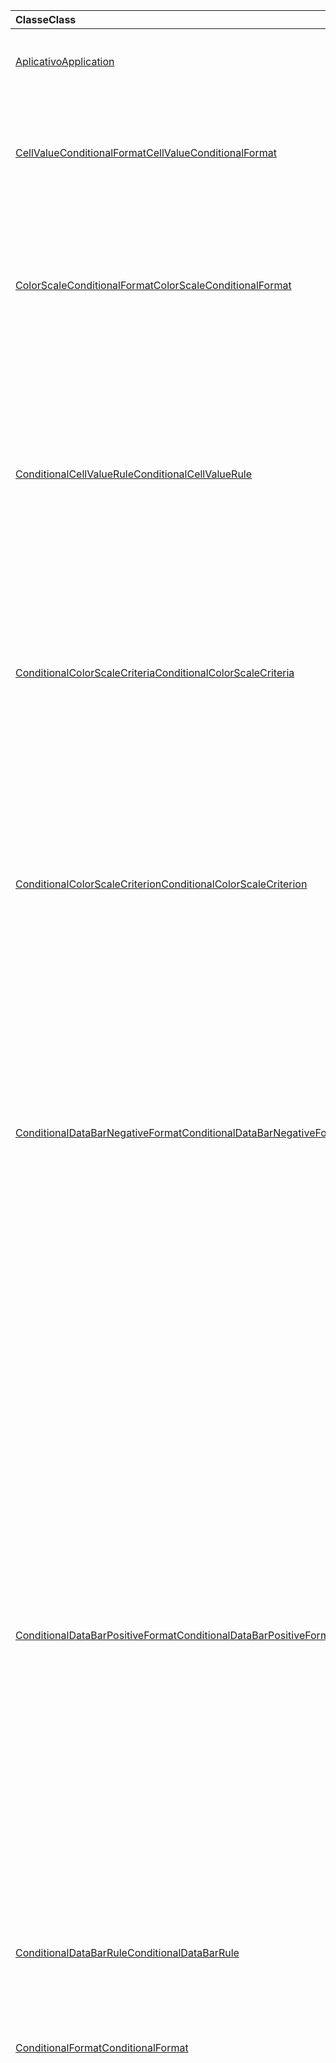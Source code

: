 | <span data-ttu-id="8a524-101">Classe</span><span class="sxs-lookup"><span data-stu-id="8a524-101">Class</span></span> | <span data-ttu-id="8a524-102">Campos</span><span class="sxs-lookup"><span data-stu-id="8a524-102">Fields</span></span> | <span data-ttu-id="8a524-103">Descrição</span><span class="sxs-lookup"><span data-stu-id="8a524-103">Description</span></span> |
|:---|:---|:---|
|[<span data-ttu-id="8a524-104">Aplicativo</span><span class="sxs-lookup"><span data-stu-id="8a524-104">Application</span></span>](/javascript/api/excel/excel.application)|[<span data-ttu-id="8a524-105">suspendApiCalculationUntilNextSync()</span><span class="sxs-lookup"><span data-stu-id="8a524-105">suspendApiCalculationUntilNextSync()</span></span>](/javascript/api/excel/excel.application#suspendapicalculationuntilnextsync--)|<span data-ttu-id="8a524-106">Suspende o cálculo até que o próximo `context.sync()` seja chamado.</span><span class="sxs-lookup"><span data-stu-id="8a524-106">Suspends calculation until the next `context.sync()` is called.</span></span>|
|[<span data-ttu-id="8a524-107">CellValueConditionalFormat</span><span class="sxs-lookup"><span data-stu-id="8a524-107">CellValueConditionalFormat</span></span>](/javascript/api/excel/excel.cellvalueconditionalformat)|[<span data-ttu-id="8a524-108">format</span><span class="sxs-lookup"><span data-stu-id="8a524-108">format</span></span>](/javascript/api/excel/excel.cellvalueconditionalformat#format)|<span data-ttu-id="8a524-109">Retorna um objeto format, encapsulando a fonte de formatos condicionais, preenchimento, bordas e outras propriedades.</span><span class="sxs-lookup"><span data-stu-id="8a524-109">Returns a format object, encapsulating the conditional formats font, fill, borders, and other properties.</span></span>|
||[<span data-ttu-id="8a524-110">rule</span><span class="sxs-lookup"><span data-stu-id="8a524-110">rule</span></span>](/javascript/api/excel/excel.cellvalueconditionalformat#rule)|<span data-ttu-id="8a524-111">Especifica o objeto rule neste formato condicional.</span><span class="sxs-lookup"><span data-stu-id="8a524-111">Specifies the rule object on this conditional format.</span></span>|
|[<span data-ttu-id="8a524-112">ColorScaleConditionalFormat</span><span class="sxs-lookup"><span data-stu-id="8a524-112">ColorScaleConditionalFormat</span></span>](/javascript/api/excel/excel.colorscaleconditionalformat)|[<span data-ttu-id="8a524-113">criteria</span><span class="sxs-lookup"><span data-stu-id="8a524-113">criteria</span></span>](/javascript/api/excel/excel.colorscaleconditionalformat#criteria)|<span data-ttu-id="8a524-114">Os critérios da escala de cores.</span><span class="sxs-lookup"><span data-stu-id="8a524-114">The criteria of the color scale.</span></span>|
||[<span data-ttu-id="8a524-115">threeColorScale</span><span class="sxs-lookup"><span data-stu-id="8a524-115">threeColorScale</span></span>](/javascript/api/excel/excel.colorscaleconditionalformat#threecolorscale)|<span data-ttu-id="8a524-116">Se `true` , a escala de cores terá três pontos (mínimo, ponto médio, máximo), caso contrário, ela terá dois (mínimo, máximo).</span><span class="sxs-lookup"><span data-stu-id="8a524-116">If `true`, the color scale will have three points (minimum, midpoint, maximum), otherwise it will have two (minimum, maximum).</span></span>|
|[<span data-ttu-id="8a524-117">ConditionalCellValueRule</span><span class="sxs-lookup"><span data-stu-id="8a524-117">ConditionalCellValueRule</span></span>](/javascript/api/excel/excel.conditionalcellvaluerule)|[<span data-ttu-id="8a524-118">formula1</span><span class="sxs-lookup"><span data-stu-id="8a524-118">formula1</span></span>](/javascript/api/excel/excel.conditionalcellvaluerule#formula1)|<span data-ttu-id="8a524-119">A fórmula, se necessário, na qual avaliar a regra de formato condicional.</span><span class="sxs-lookup"><span data-stu-id="8a524-119">The formula, if required, on which to evaluate the conditional format rule.</span></span>|
||[<span data-ttu-id="8a524-120">formula2</span><span class="sxs-lookup"><span data-stu-id="8a524-120">formula2</span></span>](/javascript/api/excel/excel.conditionalcellvaluerule#formula2)|<span data-ttu-id="8a524-121">A fórmula, se necessário, na qual avaliar a regra de formato condicional.</span><span class="sxs-lookup"><span data-stu-id="8a524-121">The formula, if required, on which to evaluate the conditional format rule.</span></span>|
||[<span data-ttu-id="8a524-122">operator</span><span class="sxs-lookup"><span data-stu-id="8a524-122">operator</span></span>](/javascript/api/excel/excel.conditionalcellvaluerule#operator)|<span data-ttu-id="8a524-123">O operador do formato condicional do valor da célula.</span><span class="sxs-lookup"><span data-stu-id="8a524-123">The operator of the cell value conditional format.</span></span>|
|[<span data-ttu-id="8a524-124">ConditionalColorScaleCriteria</span><span class="sxs-lookup"><span data-stu-id="8a524-124">ConditionalColorScaleCriteria</span></span>](/javascript/api/excel/excel.conditionalcolorscalecriteria)|[<span data-ttu-id="8a524-125">maximum</span><span class="sxs-lookup"><span data-stu-id="8a524-125">maximum</span></span>](/javascript/api/excel/excel.conditionalcolorscalecriteria#maximum)|<span data-ttu-id="8a524-126">O ponto máximo do critério de escala de cores.</span><span class="sxs-lookup"><span data-stu-id="8a524-126">The maximum point of the color scale criterion.</span></span>|
||[<span data-ttu-id="8a524-127">midpoint</span><span class="sxs-lookup"><span data-stu-id="8a524-127">midpoint</span></span>](/javascript/api/excel/excel.conditionalcolorscalecriteria#midpoint)|<span data-ttu-id="8a524-128">O ponto médio do critério de escala de cores, se a escala de cores for uma escala de 3 cores.</span><span class="sxs-lookup"><span data-stu-id="8a524-128">The midpoint of the color scale criterion, if the color scale is a 3-color scale.</span></span>|
||[<span data-ttu-id="8a524-129">minimum</span><span class="sxs-lookup"><span data-stu-id="8a524-129">minimum</span></span>](/javascript/api/excel/excel.conditionalcolorscalecriteria#minimum)|<span data-ttu-id="8a524-130">O ponto mínimo do critério de escala de cores.</span><span class="sxs-lookup"><span data-stu-id="8a524-130">The minimum point of the color scale criterion.</span></span>|
|[<span data-ttu-id="8a524-131">ConditionalColorScaleCriterion</span><span class="sxs-lookup"><span data-stu-id="8a524-131">ConditionalColorScaleCriterion</span></span>](/javascript/api/excel/excel.conditionalcolorscalecriterion)|[<span data-ttu-id="8a524-132">color</span><span class="sxs-lookup"><span data-stu-id="8a524-132">color</span></span>](/javascript/api/excel/excel.conditionalcolorscalecriterion#color)|<span data-ttu-id="8a524-133">Representação de código de cor HTML da cor da escala de cores (por exemplo, #FF0000 representa Vermelho).</span><span class="sxs-lookup"><span data-stu-id="8a524-133">HTML color code representation of the color scale color (e.g., #FF0000 represents Red).</span></span>|
||[<span data-ttu-id="8a524-134">formula</span><span class="sxs-lookup"><span data-stu-id="8a524-134">formula</span></span>](/javascript/api/excel/excel.conditionalcolorscalecriterion#formula)|<span data-ttu-id="8a524-135">Um número, uma fórmula ou `null` `type` (se for `lowestValue` ).</span><span class="sxs-lookup"><span data-stu-id="8a524-135">A number, a formula, or `null` (if `type` is `lowestValue`).</span></span>|
||[<span data-ttu-id="8a524-136">type</span><span class="sxs-lookup"><span data-stu-id="8a524-136">type</span></span>](/javascript/api/excel/excel.conditionalcolorscalecriterion#type)|<span data-ttu-id="8a524-137">Em que a fórmula condicional do critério deve se basear.</span><span class="sxs-lookup"><span data-stu-id="8a524-137">What the criterion conditional formula should be based on.</span></span>|
|[<span data-ttu-id="8a524-138">ConditionalDataBarNegativeFormat</span><span class="sxs-lookup"><span data-stu-id="8a524-138">ConditionalDataBarNegativeFormat</span></span>](/javascript/api/excel/excel.conditionaldatabarnegativeformat)|[<span data-ttu-id="8a524-139">borderColor</span><span class="sxs-lookup"><span data-stu-id="8a524-139">borderColor</span></span>](/javascript/api/excel/excel.conditionaldatabarnegativeformat#bordercolor)|<span data-ttu-id="8a524-140">Código de cor HTML que representa a cor da linha de borda, no formato #RRGGBB (por exemplo, "FFA500") ou como uma cor HTML nomeada (por exemplo, "laranja").</span><span class="sxs-lookup"><span data-stu-id="8a524-140">HTML color code representing the color of the border line, in the form #RRGGBB (e.g., "FFA500") or as a named HTML color (e.g., "orange").</span></span>|
||[<span data-ttu-id="8a524-141">fillColor</span><span class="sxs-lookup"><span data-stu-id="8a524-141">fillColor</span></span>](/javascript/api/excel/excel.conditionaldatabarnegativeformat#fillcolor)|<span data-ttu-id="8a524-142">Código de cor HTML que representa a cor de preenchimento, no formato #RRGGBB (por exemplo, "FFA500") ou como uma cor HTML nomeada (por exemplo, "laranja").</span><span class="sxs-lookup"><span data-stu-id="8a524-142">HTML color code representing the fill color, in the form #RRGGBB (e.g., "FFA500") or as a named HTML color (e.g., "orange").</span></span>|
||[<span data-ttu-id="8a524-143">matchPositiveBorderColor</span><span class="sxs-lookup"><span data-stu-id="8a524-143">matchPositiveBorderColor</span></span>](/javascript/api/excel/excel.conditionaldatabarnegativeformat#matchpositivebordercolor)|<span data-ttu-id="8a524-144">Especifica se a barra de dados negativa tem a mesma cor de borda que a barra de dados positiva.</span><span class="sxs-lookup"><span data-stu-id="8a524-144">Specifies if the negative data bar has the same border color as the positive data bar.</span></span>|
||[<span data-ttu-id="8a524-145">matchPositiveFillColor</span><span class="sxs-lookup"><span data-stu-id="8a524-145">matchPositiveFillColor</span></span>](/javascript/api/excel/excel.conditionaldatabarnegativeformat#matchpositivefillcolor)|<span data-ttu-id="8a524-146">Especifica se a barra de dados negativa tem a mesma cor de preenchimento que a barra de dados positiva.</span><span class="sxs-lookup"><span data-stu-id="8a524-146">Specifies if the negative data bar has the same fill color as the positive data bar.</span></span>|
|[<span data-ttu-id="8a524-147">ConditionalDataBarPositiveFormat</span><span class="sxs-lookup"><span data-stu-id="8a524-147">ConditionalDataBarPositiveFormat</span></span>](/javascript/api/excel/excel.conditionaldatabarpositiveformat)|[<span data-ttu-id="8a524-148">borderColor</span><span class="sxs-lookup"><span data-stu-id="8a524-148">borderColor</span></span>](/javascript/api/excel/excel.conditionaldatabarpositiveformat#bordercolor)|<span data-ttu-id="8a524-149">Código de cor HTML que representa a cor da linha de borda, no formato #RRGGBB (por exemplo, "FFA500") ou como uma cor HTML nomeada (por exemplo, "laranja").</span><span class="sxs-lookup"><span data-stu-id="8a524-149">HTML color code representing the color of the border line, in the form #RRGGBB (e.g., "FFA500") or as a named HTML color (e.g., "orange").</span></span>|
||[<span data-ttu-id="8a524-150">fillColor</span><span class="sxs-lookup"><span data-stu-id="8a524-150">fillColor</span></span>](/javascript/api/excel/excel.conditionaldatabarpositiveformat#fillcolor)|<span data-ttu-id="8a524-151">Código de cor HTML que representa a cor de preenchimento, no formato #RRGGBB (por exemplo, "FFA500") ou como uma cor HTML nomeada (por exemplo, "laranja").</span><span class="sxs-lookup"><span data-stu-id="8a524-151">HTML color code representing the fill color, in the form #RRGGBB (e.g., "FFA500") or as a named HTML color (e.g., "orange").</span></span>|
||[<span data-ttu-id="8a524-152">gradientFill</span><span class="sxs-lookup"><span data-stu-id="8a524-152">gradientFill</span></span>](/javascript/api/excel/excel.conditionaldatabarpositiveformat#gradientfill)|<span data-ttu-id="8a524-153">Especifica se a barra de dados tem um gradiente.</span><span class="sxs-lookup"><span data-stu-id="8a524-153">Specifies if the data bar has a gradient.</span></span>|
|[<span data-ttu-id="8a524-154">ConditionalDataBarRule</span><span class="sxs-lookup"><span data-stu-id="8a524-154">ConditionalDataBarRule</span></span>](/javascript/api/excel/excel.conditionaldatabarrule)|[<span data-ttu-id="8a524-155">formula</span><span class="sxs-lookup"><span data-stu-id="8a524-155">formula</span></span>](/javascript/api/excel/excel.conditionaldatabarrule#formula)|<span data-ttu-id="8a524-156">A fórmula, se necessário, na qual avaliar a regra da barra de dados.</span><span class="sxs-lookup"><span data-stu-id="8a524-156">The formula, if required, on which to evaluate the data bar rule.</span></span>|
||[<span data-ttu-id="8a524-157">type</span><span class="sxs-lookup"><span data-stu-id="8a524-157">type</span></span>](/javascript/api/excel/excel.conditionaldatabarrule#type)|<span data-ttu-id="8a524-158">O tipo de regra para a barra de dados.</span><span class="sxs-lookup"><span data-stu-id="8a524-158">The type of rule for the data bar.</span></span>|
|[<span data-ttu-id="8a524-159">ConditionalFormat</span><span class="sxs-lookup"><span data-stu-id="8a524-159">ConditionalFormat</span></span>](/javascript/api/excel/excel.conditionalformat)|[<span data-ttu-id="8a524-160">delete()</span><span class="sxs-lookup"><span data-stu-id="8a524-160">delete()</span></span>](/javascript/api/excel/excel.conditionalformat#delete--)|<span data-ttu-id="8a524-161">Exclui esse formato condicional.</span><span class="sxs-lookup"><span data-stu-id="8a524-161">Deletes this conditional format.</span></span>|
||[<span data-ttu-id="8a524-162">getRange()</span><span class="sxs-lookup"><span data-stu-id="8a524-162">getRange()</span></span>](/javascript/api/excel/excel.conditionalformat#getrange--)|<span data-ttu-id="8a524-163">Retorna o intervalo ao qual a formatação condicional é aplicada.</span><span class="sxs-lookup"><span data-stu-id="8a524-163">Returns the range the conditonal format is applied to.</span></span>|
||[<span data-ttu-id="8a524-164">getRangeOrNullObject()</span><span class="sxs-lookup"><span data-stu-id="8a524-164">getRangeOrNullObject()</span></span>](/javascript/api/excel/excel.conditionalformat#getrangeornullobject--)|<span data-ttu-id="8a524-165">Retorna o intervalo ao qual o formato conditonal é aplicado.</span><span class="sxs-lookup"><span data-stu-id="8a524-165">Returns the range to which the conditonal format is applied.</span></span>|
||[<span data-ttu-id="8a524-166">priority</span><span class="sxs-lookup"><span data-stu-id="8a524-166">priority</span></span>](/javascript/api/excel/excel.conditionalformat#priority)|<span data-ttu-id="8a524-167">A prioridade (ou índice) na coleção de formato condicional em que esse formato condicional existe no momento.</span><span class="sxs-lookup"><span data-stu-id="8a524-167">The priority (or index) within the conditional format collection that this conditional format currently exists in.</span></span>|
||[<span data-ttu-id="8a524-168">cellValue</span><span class="sxs-lookup"><span data-stu-id="8a524-168">cellValue</span></span>](/javascript/api/excel/excel.conditionalformat#cellvalue)|<span data-ttu-id="8a524-169">Retorna as propriedades de formato condicional do valor da célula se o formato condicional atual for um `CellValue` tipo.</span><span class="sxs-lookup"><span data-stu-id="8a524-169">Returns the cell value conditional format properties if the current conditional format is a `CellValue` type.</span></span>|
||[<span data-ttu-id="8a524-170">cellValueOrNullObject</span><span class="sxs-lookup"><span data-stu-id="8a524-170">cellValueOrNullObject</span></span>](/javascript/api/excel/excel.conditionalformat#cellvalueornullobject)|<span data-ttu-id="8a524-171">Retorna as propriedades de formato condicional do valor da célula se o formato condicional atual for um `CellValue` tipo.</span><span class="sxs-lookup"><span data-stu-id="8a524-171">Returns the cell value conditional format properties if the current conditional format is a `CellValue` type.</span></span>|
||[<span data-ttu-id="8a524-172">colorScale</span><span class="sxs-lookup"><span data-stu-id="8a524-172">colorScale</span></span>](/javascript/api/excel/excel.conditionalformat#colorscale)|<span data-ttu-id="8a524-173">Retorna as propriedades de formato condicional da escala de cores se o formato condicional atual for um `ColorScale` tipo.</span><span class="sxs-lookup"><span data-stu-id="8a524-173">Returns the color scale conditional format properties if the current conditional format is a `ColorScale` type.</span></span>|
||[<span data-ttu-id="8a524-174">colorScaleOrNullObject</span><span class="sxs-lookup"><span data-stu-id="8a524-174">colorScaleOrNullObject</span></span>](/javascript/api/excel/excel.conditionalformat#colorscaleornullobject)|<span data-ttu-id="8a524-175">Retorna as propriedades de formato condicional da escala de cores se o formato condicional atual for um `ColorScale` tipo.</span><span class="sxs-lookup"><span data-stu-id="8a524-175">Returns the color scale conditional format properties if the current conditional format is a `ColorScale` type.</span></span>|
||[<span data-ttu-id="8a524-176">custom</span><span class="sxs-lookup"><span data-stu-id="8a524-176">custom</span></span>](/javascript/api/excel/excel.conditionalformat#custom)|<span data-ttu-id="8a524-177">Retorna as propriedades de formato condicional personalizadas se o formato condicional atual for um tipo personalizado.</span><span class="sxs-lookup"><span data-stu-id="8a524-177">Returns the custom conditional format properties if the current conditional format is a custom type.</span></span>|
||[<span data-ttu-id="8a524-178">customOrNullObject</span><span class="sxs-lookup"><span data-stu-id="8a524-178">customOrNullObject</span></span>](/javascript/api/excel/excel.conditionalformat#customornullobject)|<span data-ttu-id="8a524-179">Retorna as propriedades de formato condicional personalizadas se o formato condicional atual for um tipo personalizado.</span><span class="sxs-lookup"><span data-stu-id="8a524-179">Returns the custom conditional format properties if the current conditional format is a custom type.</span></span>|
||[<span data-ttu-id="8a524-180">dataBar</span><span class="sxs-lookup"><span data-stu-id="8a524-180">dataBar</span></span>](/javascript/api/excel/excel.conditionalformat#databar)|<span data-ttu-id="8a524-181">Retorna as propriedades da barra de dados se o formato condicional atual for uma barra de dados.</span><span class="sxs-lookup"><span data-stu-id="8a524-181">Returns the data bar properties if the current conditional format is a data bar.</span></span>|
||[<span data-ttu-id="8a524-182">dataBarOrNullObject</span><span class="sxs-lookup"><span data-stu-id="8a524-182">dataBarOrNullObject</span></span>](/javascript/api/excel/excel.conditionalformat#databarornullobject)|<span data-ttu-id="8a524-183">Retorna as propriedades da barra de dados se o formato condicional atual for uma barra de dados.</span><span class="sxs-lookup"><span data-stu-id="8a524-183">Returns the data bar properties if the current conditional format is a data bar.</span></span>|
||[<span data-ttu-id="8a524-184">iconSet</span><span class="sxs-lookup"><span data-stu-id="8a524-184">iconSet</span></span>](/javascript/api/excel/excel.conditionalformat#iconset)|<span data-ttu-id="8a524-185">Retorna as propriedades de formato condicional do conjunto de ícones se o formato condicional atual for um `IconSet` tipo.</span><span class="sxs-lookup"><span data-stu-id="8a524-185">Returns the icon set conditional format properties if the current conditional format is an `IconSet` type.</span></span>|
||[<span data-ttu-id="8a524-186">iconSetOrNullObject</span><span class="sxs-lookup"><span data-stu-id="8a524-186">iconSetOrNullObject</span></span>](/javascript/api/excel/excel.conditionalformat#iconsetornullobject)|<span data-ttu-id="8a524-187">Retorna as propriedades de formato condicional do conjunto de ícones se o formato condicional atual for um `IconSet` tipo.</span><span class="sxs-lookup"><span data-stu-id="8a524-187">Returns the icon set conditional format properties if the current conditional format is an `IconSet` type.</span></span>|
||[<span data-ttu-id="8a524-188">id</span><span class="sxs-lookup"><span data-stu-id="8a524-188">id</span></span>](/javascript/api/excel/excel.conditionalformat#id)|<span data-ttu-id="8a524-189">A prioridade do formato condicional no `ConditionalFormatCollection` atual .</span><span class="sxs-lookup"><span data-stu-id="8a524-189">The priority of the conditional format in the current `ConditionalFormatCollection`.</span></span>|
||[<span data-ttu-id="8a524-190">preset</span><span class="sxs-lookup"><span data-stu-id="8a524-190">preset</span></span>](/javascript/api/excel/excel.conditionalformat#preset)|<span data-ttu-id="8a524-191">Retorna o formato condicional de critérios predefinidos.</span><span class="sxs-lookup"><span data-stu-id="8a524-191">Returns the preset criteria conditional format.</span></span>|
||[<span data-ttu-id="8a524-192">presetOrNullObject</span><span class="sxs-lookup"><span data-stu-id="8a524-192">presetOrNullObject</span></span>](/javascript/api/excel/excel.conditionalformat#presetornullobject)|<span data-ttu-id="8a524-193">Retorna o formato condicional de critérios predefinidos.</span><span class="sxs-lookup"><span data-stu-id="8a524-193">Returns the preset criteria conditional format.</span></span>|
||[<span data-ttu-id="8a524-194">textComparison</span><span class="sxs-lookup"><span data-stu-id="8a524-194">textComparison</span></span>](/javascript/api/excel/excel.conditionalformat#textcomparison)|<span data-ttu-id="8a524-195">Retorna as propriedades de formato condicional de texto específico se o formato condicional atual for um tipo de texto.</span><span class="sxs-lookup"><span data-stu-id="8a524-195">Returns the specific text conditional format properties if the current conditional format is a text type.</span></span>|
||[<span data-ttu-id="8a524-196">textComparisonOrNullObject</span><span class="sxs-lookup"><span data-stu-id="8a524-196">textComparisonOrNullObject</span></span>](/javascript/api/excel/excel.conditionalformat#textcomparisonornullobject)|<span data-ttu-id="8a524-197">Retorna as propriedades de formato condicional de texto específico se o formato condicional atual for um tipo de texto.</span><span class="sxs-lookup"><span data-stu-id="8a524-197">Returns the specific text conditional format properties if the current conditional format is a text type.</span></span>|
||[<span data-ttu-id="8a524-198">topBottom</span><span class="sxs-lookup"><span data-stu-id="8a524-198">topBottom</span></span>](/javascript/api/excel/excel.conditionalformat#topbottom)|<span data-ttu-id="8a524-199">Retorna as propriedades de formato condicional superior/inferior se o formato condicional atual for um `TopBottom` tipo.</span><span class="sxs-lookup"><span data-stu-id="8a524-199">Returns the top/bottom conditional format properties if the current conditional format is a `TopBottom` type.</span></span>|
||[<span data-ttu-id="8a524-200">topBottomOrNullObject</span><span class="sxs-lookup"><span data-stu-id="8a524-200">topBottomOrNullObject</span></span>](/javascript/api/excel/excel.conditionalformat#topbottomornullobject)|<span data-ttu-id="8a524-201">Retorna as propriedades de formato condicional superior/inferior se o formato condicional atual for um `TopBottom` tipo.</span><span class="sxs-lookup"><span data-stu-id="8a524-201">Returns the top/bottom conditional format properties if the current conditional format is a `TopBottom` type.</span></span>|
||[<span data-ttu-id="8a524-202">type</span><span class="sxs-lookup"><span data-stu-id="8a524-202">type</span></span>](/javascript/api/excel/excel.conditionalformat#type)|<span data-ttu-id="8a524-203">Um tipo de formato condicional.</span><span class="sxs-lookup"><span data-stu-id="8a524-203">A type of conditional format.</span></span>|
||[<span data-ttu-id="8a524-204">stopIfTrue</span><span class="sxs-lookup"><span data-stu-id="8a524-204">stopIfTrue</span></span>](/javascript/api/excel/excel.conditionalformat#stopiftrue)|<span data-ttu-id="8a524-205">Se as condições desse formato condicional forem atendidas, nenhum formato de prioridade mais baixa terá efeito nessa célula.</span><span class="sxs-lookup"><span data-stu-id="8a524-205">If the conditions of this conditional format are met, no lower-priority formats shall take effect on that cell.</span></span>|
|[<span data-ttu-id="8a524-206">ConditionalFormatCollection</span><span class="sxs-lookup"><span data-stu-id="8a524-206">ConditionalFormatCollection</span></span>](/javascript/api/excel/excel.conditionalformatcollection)|[<span data-ttu-id="8a524-207">add(type: Excel.ConditionalFormatType)</span><span class="sxs-lookup"><span data-stu-id="8a524-207">add(type: Excel.ConditionalFormatType)</span></span>](/javascript/api/excel/excel.conditionalformatcollection#add-type-)|<span data-ttu-id="8a524-208">Adiciona um novo formato condicional à coleção na prioridade primeiro/superior.</span><span class="sxs-lookup"><span data-stu-id="8a524-208">Adds a new conditional format to the collection at the first/top priority.</span></span>|
||[<span data-ttu-id="8a524-209">clearAll()</span><span class="sxs-lookup"><span data-stu-id="8a524-209">clearAll()</span></span>](/javascript/api/excel/excel.conditionalformatcollection#clearall--)|<span data-ttu-id="8a524-210">Limpa todos os formatos condicionais ativos no intervalo atual especificado.</span><span class="sxs-lookup"><span data-stu-id="8a524-210">Clears all conditional formats active on the current specified range.</span></span>|
||[<span data-ttu-id="8a524-211">getCount()</span><span class="sxs-lookup"><span data-stu-id="8a524-211">getCount()</span></span>](/javascript/api/excel/excel.conditionalformatcollection#getcount--)|<span data-ttu-id="8a524-212">Retorna o número de formatos condicionais na guia de trabalho.</span><span class="sxs-lookup"><span data-stu-id="8a524-212">Returns the number of conditional formats in the workbook.</span></span>|
||[<span data-ttu-id="8a524-213">getItem(id: string)</span><span class="sxs-lookup"><span data-stu-id="8a524-213">getItem(id: string)</span></span>](/javascript/api/excel/excel.conditionalformatcollection#getitem-id-)|<span data-ttu-id="8a524-214">Retorna um formato condicional para o ID fornecido.</span><span class="sxs-lookup"><span data-stu-id="8a524-214">Returns a conditional format for the given ID.</span></span>|
||[<span data-ttu-id="8a524-215">getItemAt(index: number)</span><span class="sxs-lookup"><span data-stu-id="8a524-215">getItemAt(index: number)</span></span>](/javascript/api/excel/excel.conditionalformatcollection#getitemat-index-)|<span data-ttu-id="8a524-216">Retorna um formato condicional no índice fornecido.</span><span class="sxs-lookup"><span data-stu-id="8a524-216">Returns a conditional format at the given index.</span></span>|
||[<span data-ttu-id="8a524-217">items</span><span class="sxs-lookup"><span data-stu-id="8a524-217">items</span></span>](/javascript/api/excel/excel.conditionalformatcollection#items)|<span data-ttu-id="8a524-218">Obtém os itens filhos carregados nesta coleção.</span><span class="sxs-lookup"><span data-stu-id="8a524-218">Gets the loaded child items in this collection.</span></span>|
|[<span data-ttu-id="8a524-219">ConditionalFormatRule</span><span class="sxs-lookup"><span data-stu-id="8a524-219">ConditionalFormatRule</span></span>](/javascript/api/excel/excel.conditionalformatrule)|[<span data-ttu-id="8a524-220">formula</span><span class="sxs-lookup"><span data-stu-id="8a524-220">formula</span></span>](/javascript/api/excel/excel.conditionalformatrule#formula)|<span data-ttu-id="8a524-221">A fórmula, se necessário, na qual avaliar a regra de formato condicional.</span><span class="sxs-lookup"><span data-stu-id="8a524-221">The formula, if required, on which to evaluate the conditional format rule.</span></span>|
||[<span data-ttu-id="8a524-222">formulaLocal</span><span class="sxs-lookup"><span data-stu-id="8a524-222">formulaLocal</span></span>](/javascript/api/excel/excel.conditionalformatrule#formulalocal)|<span data-ttu-id="8a524-223">A fórmula, se necessário, na qual avaliar a regra de formato condicional no idioma do usuário.</span><span class="sxs-lookup"><span data-stu-id="8a524-223">The formula, if required, on which to evaluate the conditional format rule in the user's language.</span></span>|
||[<span data-ttu-id="8a524-224">formulaR1C1</span><span class="sxs-lookup"><span data-stu-id="8a524-224">formulaR1C1</span></span>](/javascript/api/excel/excel.conditionalformatrule#formular1c1)|<span data-ttu-id="8a524-225">A fórmula, se necessário, na qual avaliar a regra de formato condicional na notação de estilo R1C1.</span><span class="sxs-lookup"><span data-stu-id="8a524-225">The formula, if required, on which to evaluate the conditional format rule in R1C1-style notation.</span></span>|
|[<span data-ttu-id="8a524-226">ConditionalIconCriterion</span><span class="sxs-lookup"><span data-stu-id="8a524-226">ConditionalIconCriterion</span></span>](/javascript/api/excel/excel.conditionaliconcriterion)|[<span data-ttu-id="8a524-227">customIcon</span><span class="sxs-lookup"><span data-stu-id="8a524-227">customIcon</span></span>](/javascript/api/excel/excel.conditionaliconcriterion#customicon)|<span data-ttu-id="8a524-228">O ícone personalizado do critério atual, se diferente do conjunto de ícones padrão, será `null` retornado.</span><span class="sxs-lookup"><span data-stu-id="8a524-228">The custom icon for the current criterion, if different from the default icon set, else `null` will be returned.</span></span>|
||[<span data-ttu-id="8a524-229">formula</span><span class="sxs-lookup"><span data-stu-id="8a524-229">formula</span></span>](/javascript/api/excel/excel.conditionaliconcriterion#formula)|<span data-ttu-id="8a524-230">Um número ou uma fórmula, dependendo do tipo.</span><span class="sxs-lookup"><span data-stu-id="8a524-230">A number or a formula depending on the type.</span></span>|
||[<span data-ttu-id="8a524-231">operator</span><span class="sxs-lookup"><span data-stu-id="8a524-231">operator</span></span>](/javascript/api/excel/excel.conditionaliconcriterion#operator)|<span data-ttu-id="8a524-232">`greaterThan` ou `greaterThanOrEqual` para cada um dos tipos de regra para o formato condicional do ícone.</span><span class="sxs-lookup"><span data-stu-id="8a524-232">`greaterThan` or `greaterThanOrEqual` for each of the rule types for the icon conditional format.</span></span>|
||[<span data-ttu-id="8a524-233">type</span><span class="sxs-lookup"><span data-stu-id="8a524-233">type</span></span>](/javascript/api/excel/excel.conditionaliconcriterion#type)|<span data-ttu-id="8a524-234">No que a fórmula condicional de ícone deve se basear.</span><span class="sxs-lookup"><span data-stu-id="8a524-234">What the icon conditional formula should be based on.</span></span>|
|[<span data-ttu-id="8a524-235">ConditionalPresetCriteriaRule</span><span class="sxs-lookup"><span data-stu-id="8a524-235">ConditionalPresetCriteriaRule</span></span>](/javascript/api/excel/excel.conditionalpresetcriteriarule)|[<span data-ttu-id="8a524-236">criterion</span><span class="sxs-lookup"><span data-stu-id="8a524-236">criterion</span></span>](/javascript/api/excel/excel.conditionalpresetcriteriarule#criterion)|<span data-ttu-id="8a524-237">O critério do formato condicional.</span><span class="sxs-lookup"><span data-stu-id="8a524-237">The criterion of the conditional format.</span></span>|
|[<span data-ttu-id="8a524-238">ConditionalRangeBorder</span><span class="sxs-lookup"><span data-stu-id="8a524-238">ConditionalRangeBorder</span></span>](/javascript/api/excel/excel.conditionalrangeborder)|[<span data-ttu-id="8a524-239">color</span><span class="sxs-lookup"><span data-stu-id="8a524-239">color</span></span>](/javascript/api/excel/excel.conditionalrangeborder#color)|<span data-ttu-id="8a524-240">Código de cor HTML que representa a cor da linha de borda, no formato #RRGGBB (por exemplo, "FFA500") ou como uma cor HTML nomeada (por exemplo, "laranja").</span><span class="sxs-lookup"><span data-stu-id="8a524-240">HTML color code representing the color of the border line, in the form #RRGGBB (e.g., "FFA500") or as a named HTML color (e.g., "orange").</span></span>|
||[<span data-ttu-id="8a524-241">sideIndex</span><span class="sxs-lookup"><span data-stu-id="8a524-241">sideIndex</span></span>](/javascript/api/excel/excel.conditionalrangeborder#sideindex)|<span data-ttu-id="8a524-242">Valor constante que indica o lado específico da borda.</span><span class="sxs-lookup"><span data-stu-id="8a524-242">Constant value that indicates the specific side of the border.</span></span>|
||[<span data-ttu-id="8a524-243">style</span><span class="sxs-lookup"><span data-stu-id="8a524-243">style</span></span>](/javascript/api/excel/excel.conditionalrangeborder#style)|<span data-ttu-id="8a524-244">Uma das constantes de estilo de linha especificando o estilo de linha da borda.</span><span class="sxs-lookup"><span data-stu-id="8a524-244">One of the constants of line style specifying the line style for the border.</span></span>|
|[<span data-ttu-id="8a524-245">ConditionalRangeBorderCollection</span><span class="sxs-lookup"><span data-stu-id="8a524-245">ConditionalRangeBorderCollection</span></span>](/javascript/api/excel/excel.conditionalrangebordercollection)|[<span data-ttu-id="8a524-246">getItem(index: Excel.ConditionalRangeBorderIndex)</span><span class="sxs-lookup"><span data-stu-id="8a524-246">getItem(index: Excel.ConditionalRangeBorderIndex)</span></span>](/javascript/api/excel/excel.conditionalrangebordercollection#getitem-index-)|<span data-ttu-id="8a524-247">Obtém um objeto Border usando o respectivo nome.</span><span class="sxs-lookup"><span data-stu-id="8a524-247">Gets a border object using its name.</span></span>|
||[<span data-ttu-id="8a524-248">getItemAt(index: number)</span><span class="sxs-lookup"><span data-stu-id="8a524-248">getItemAt(index: number)</span></span>](/javascript/api/excel/excel.conditionalrangebordercollection#getitemat-index-)|<span data-ttu-id="8a524-249">Obtém um objeto Border usando o respectivo índice.</span><span class="sxs-lookup"><span data-stu-id="8a524-249">Gets a border object using its index.</span></span>|
||[<span data-ttu-id="8a524-250">bottom</span><span class="sxs-lookup"><span data-stu-id="8a524-250">bottom</span></span>](/javascript/api/excel/excel.conditionalrangebordercollection#bottom)|<span data-ttu-id="8a524-251">Obtém a borda inferior.</span><span class="sxs-lookup"><span data-stu-id="8a524-251">Gets the bottom border.</span></span>|
||[<span data-ttu-id="8a524-252">Count</span><span class="sxs-lookup"><span data-stu-id="8a524-252">count</span></span>](/javascript/api/excel/excel.conditionalrangebordercollection#count)|<span data-ttu-id="8a524-253">Número de objetos de borda da coleção.</span><span class="sxs-lookup"><span data-stu-id="8a524-253">Number of border objects in the collection.</span></span>|
||[<span data-ttu-id="8a524-254">items</span><span class="sxs-lookup"><span data-stu-id="8a524-254">items</span></span>](/javascript/api/excel/excel.conditionalrangebordercollection#items)|<span data-ttu-id="8a524-255">Obtém os itens filhos carregados nesta coleção.</span><span class="sxs-lookup"><span data-stu-id="8a524-255">Gets the loaded child items in this collection.</span></span>|
||[<span data-ttu-id="8a524-256">left</span><span class="sxs-lookup"><span data-stu-id="8a524-256">left</span></span>](/javascript/api/excel/excel.conditionalrangebordercollection#left)|<span data-ttu-id="8a524-257">Obtém a borda esquerda.</span><span class="sxs-lookup"><span data-stu-id="8a524-257">Gets the left border.</span></span>|
||[<span data-ttu-id="8a524-258">direita</span><span class="sxs-lookup"><span data-stu-id="8a524-258">right</span></span>](/javascript/api/excel/excel.conditionalrangebordercollection#right)|<span data-ttu-id="8a524-259">Obtém a borda direita.</span><span class="sxs-lookup"><span data-stu-id="8a524-259">Gets the right border.</span></span>|
||[<span data-ttu-id="8a524-260">top</span><span class="sxs-lookup"><span data-stu-id="8a524-260">top</span></span>](/javascript/api/excel/excel.conditionalrangebordercollection#top)|<span data-ttu-id="8a524-261">Obtém a borda superior.</span><span class="sxs-lookup"><span data-stu-id="8a524-261">Gets the top border.</span></span>|
|[<span data-ttu-id="8a524-262">ConditionalRangeFill</span><span class="sxs-lookup"><span data-stu-id="8a524-262">ConditionalRangeFill</span></span>](/javascript/api/excel/excel.conditionalrangefill)|[<span data-ttu-id="8a524-263">clear()</span><span class="sxs-lookup"><span data-stu-id="8a524-263">clear()</span></span>](/javascript/api/excel/excel.conditionalrangefill#clear--)|<span data-ttu-id="8a524-264">Redefine o preenchimento.</span><span class="sxs-lookup"><span data-stu-id="8a524-264">Resets the fill.</span></span>|
||[<span data-ttu-id="8a524-265">color</span><span class="sxs-lookup"><span data-stu-id="8a524-265">color</span></span>](/javascript/api/excel/excel.conditionalrangefill#color)|<span data-ttu-id="8a524-266">Código de cor HTML que representa a cor do preenchimento, no formulário #RRGGBB (por exemplo, "FFA500") ou como uma cor HTML nomeada (por exemplo, "laranja").</span><span class="sxs-lookup"><span data-stu-id="8a524-266">HTML color code representing the color of the fill, in the form #RRGGBB (e.g., "FFA500") or as a named HTML color (e.g., "orange").</span></span>|
|[<span data-ttu-id="8a524-267">ConditionalRangeFont</span><span class="sxs-lookup"><span data-stu-id="8a524-267">ConditionalRangeFont</span></span>](/javascript/api/excel/excel.conditionalrangefont)|[<span data-ttu-id="8a524-268">bold</span><span class="sxs-lookup"><span data-stu-id="8a524-268">bold</span></span>](/javascript/api/excel/excel.conditionalrangefont#bold)|<span data-ttu-id="8a524-269">Especifica se a fonte está em negrito.</span><span class="sxs-lookup"><span data-stu-id="8a524-269">Specifies if the font is bold.</span></span>|
||[<span data-ttu-id="8a524-270">clear()</span><span class="sxs-lookup"><span data-stu-id="8a524-270">clear()</span></span>](/javascript/api/excel/excel.conditionalrangefont#clear--)|<span data-ttu-id="8a524-271">Redefine os formatos de fonte.</span><span class="sxs-lookup"><span data-stu-id="8a524-271">Resets the font formats.</span></span>|
||[<span data-ttu-id="8a524-272">color</span><span class="sxs-lookup"><span data-stu-id="8a524-272">color</span></span>](/javascript/api/excel/excel.conditionalrangefont#color)|<span data-ttu-id="8a524-273">Representação de código de cor HTML da cor do texto (por exemplo, #FF0000 representa Vermelho).</span><span class="sxs-lookup"><span data-stu-id="8a524-273">HTML color code representation of the text color (e.g., #FF0000 represents Red).</span></span>|
||[<span data-ttu-id="8a524-274">italic</span><span class="sxs-lookup"><span data-stu-id="8a524-274">italic</span></span>](/javascript/api/excel/excel.conditionalrangefont#italic)|<span data-ttu-id="8a524-275">Especifica se a fonte é itálico.</span><span class="sxs-lookup"><span data-stu-id="8a524-275">Specifies if the font is italic.</span></span>|
||[<span data-ttu-id="8a524-276">strikethrough</span><span class="sxs-lookup"><span data-stu-id="8a524-276">strikethrough</span></span>](/javascript/api/excel/excel.conditionalrangefont#strikethrough)|<span data-ttu-id="8a524-277">Especifica o status tachado da fonte.</span><span class="sxs-lookup"><span data-stu-id="8a524-277">Specifies the strikethrough status of the font.</span></span>|
||[<span data-ttu-id="8a524-278">underline</span><span class="sxs-lookup"><span data-stu-id="8a524-278">underline</span></span>](/javascript/api/excel/excel.conditionalrangefont#underline)|<span data-ttu-id="8a524-279">O tipo de sublinhado aplicado à fonte.</span><span class="sxs-lookup"><span data-stu-id="8a524-279">The type of underline applied to the font.</span></span>|
|[<span data-ttu-id="8a524-280">ConditionalRangeFormat</span><span class="sxs-lookup"><span data-stu-id="8a524-280">ConditionalRangeFormat</span></span>](/javascript/api/excel/excel.conditionalrangeformat)|[<span data-ttu-id="8a524-281">numberFormat</span><span class="sxs-lookup"><span data-stu-id="8a524-281">numberFormat</span></span>](/javascript/api/excel/excel.conditionalrangeformat#numberformat)|<span data-ttu-id="8a524-282">Representa o código de formato de número do Excel para o intervalo determinado.</span><span class="sxs-lookup"><span data-stu-id="8a524-282">Represents Excel's number format code for the given range.</span></span>|
||[<span data-ttu-id="8a524-283">Borders</span><span class="sxs-lookup"><span data-stu-id="8a524-283">borders</span></span>](/javascript/api/excel/excel.conditionalrangeformat#borders)|<span data-ttu-id="8a524-284">Coleção de objetos de borda que se aplicam ao intervalo geral de formato condicional.</span><span class="sxs-lookup"><span data-stu-id="8a524-284">Collection of border objects that apply to the overall conditional format range.</span></span>|
||[<span data-ttu-id="8a524-285">fill</span><span class="sxs-lookup"><span data-stu-id="8a524-285">fill</span></span>](/javascript/api/excel/excel.conditionalrangeformat#fill)|<span data-ttu-id="8a524-286">Retorna o objeto fill definido no intervalo geral de formato condicional.</span><span class="sxs-lookup"><span data-stu-id="8a524-286">Returns the fill object defined on the overall conditional format range.</span></span>|
||[<span data-ttu-id="8a524-287">font</span><span class="sxs-lookup"><span data-stu-id="8a524-287">font</span></span>](/javascript/api/excel/excel.conditionalrangeformat#font)|<span data-ttu-id="8a524-288">Retorna o objeto font definido no intervalo geral de formato condicional.</span><span class="sxs-lookup"><span data-stu-id="8a524-288">Returns the font object defined on the overall conditional format range.</span></span>|
|[<span data-ttu-id="8a524-289">ConditionalTextComparisonRule</span><span class="sxs-lookup"><span data-stu-id="8a524-289">ConditionalTextComparisonRule</span></span>](/javascript/api/excel/excel.conditionaltextcomparisonrule)|[<span data-ttu-id="8a524-290">operator</span><span class="sxs-lookup"><span data-stu-id="8a524-290">operator</span></span>](/javascript/api/excel/excel.conditionaltextcomparisonrule#operator)|<span data-ttu-id="8a524-291">O operador do formato condicional de texto.</span><span class="sxs-lookup"><span data-stu-id="8a524-291">The operator of the text conditional format.</span></span>|
||[<span data-ttu-id="8a524-292">text</span><span class="sxs-lookup"><span data-stu-id="8a524-292">text</span></span>](/javascript/api/excel/excel.conditionaltextcomparisonrule#text)|<span data-ttu-id="8a524-293">O valor de texto do formato condicional.</span><span class="sxs-lookup"><span data-stu-id="8a524-293">The text value of the conditional format.</span></span>|
|[<span data-ttu-id="8a524-294">ConditionalTopBottomRule</span><span class="sxs-lookup"><span data-stu-id="8a524-294">ConditionalTopBottomRule</span></span>](/javascript/api/excel/excel.conditionaltopbottomrule)|[<span data-ttu-id="8a524-295">Classificação</span><span class="sxs-lookup"><span data-stu-id="8a524-295">rank</span></span>](/javascript/api/excel/excel.conditionaltopbottomrule#rank)|<span data-ttu-id="8a524-296">A classificação entre 1 e 1000 para classificações numéricas ou 1 e 100 para classificações percentuais.</span><span class="sxs-lookup"><span data-stu-id="8a524-296">The rank between 1 and 1000 for numeric ranks or 1 and 100 for percent ranks.</span></span>|
||[<span data-ttu-id="8a524-297">type</span><span class="sxs-lookup"><span data-stu-id="8a524-297">type</span></span>](/javascript/api/excel/excel.conditionaltopbottomrule#type)|<span data-ttu-id="8a524-298">Formatar valores com base na classificação superior ou inferior.</span><span class="sxs-lookup"><span data-stu-id="8a524-298">Format values based on the top or bottom rank.</span></span>|
|[<span data-ttu-id="8a524-299">CustomConditionalFormat</span><span class="sxs-lookup"><span data-stu-id="8a524-299">CustomConditionalFormat</span></span>](/javascript/api/excel/excel.customconditionalformat)|[<span data-ttu-id="8a524-300">format</span><span class="sxs-lookup"><span data-stu-id="8a524-300">format</span></span>](/javascript/api/excel/excel.customconditionalformat#format)|<span data-ttu-id="8a524-301">Retorna um objeto format, encapsulando a fonte de formatos condicionais, preenchimento, bordas e outras propriedades.</span><span class="sxs-lookup"><span data-stu-id="8a524-301">Returns a format object, encapsulating the conditional formats font, fill, borders, and other properties.</span></span>|
||[<span data-ttu-id="8a524-302">rule</span><span class="sxs-lookup"><span data-stu-id="8a524-302">rule</span></span>](/javascript/api/excel/excel.customconditionalformat#rule)|<span data-ttu-id="8a524-303">Especifica o `Rule` objeto nesse formato condicional.</span><span class="sxs-lookup"><span data-stu-id="8a524-303">Specifies the `Rule` object on this conditional format.</span></span>|
|[<span data-ttu-id="8a524-304">DataBarConditionalFormat</span><span class="sxs-lookup"><span data-stu-id="8a524-304">DataBarConditionalFormat</span></span>](/javascript/api/excel/excel.databarconditionalformat)|[<span data-ttu-id="8a524-305">axisColor</span><span class="sxs-lookup"><span data-stu-id="8a524-305">axisColor</span></span>](/javascript/api/excel/excel.databarconditionalformat#axiscolor)|<span data-ttu-id="8a524-306">Código de cor HTML que representa a cor da linha Axis, no formato #RRGGBB (por exemplo, "FFA500") ou como uma cor HTML nomeada (por exemplo, "laranja").</span><span class="sxs-lookup"><span data-stu-id="8a524-306">HTML color code representing the color of the Axis line, in the form #RRGGBB (e.g., "FFA500") or as a named HTML color (e.g., "orange").</span></span>|
||[<span data-ttu-id="8a524-307">axisFormat</span><span class="sxs-lookup"><span data-stu-id="8a524-307">axisFormat</span></span>](/javascript/api/excel/excel.databarconditionalformat#axisformat)|<span data-ttu-id="8a524-308">Representação de como o eixo é determinado para uma barra de dados do Excel.</span><span class="sxs-lookup"><span data-stu-id="8a524-308">Representation of how the axis is determined for an Excel data bar.</span></span>|
||[<span data-ttu-id="8a524-309">barDirection</span><span class="sxs-lookup"><span data-stu-id="8a524-309">barDirection</span></span>](/javascript/api/excel/excel.databarconditionalformat#bardirection)|<span data-ttu-id="8a524-310">Especifica a direção na qual o gráfico da barra de dados deve ser baseado.</span><span class="sxs-lookup"><span data-stu-id="8a524-310">Specifies the direction that the data bar graphic should be based on.</span></span>|
||[<span data-ttu-id="8a524-311">lowerBoundRule</span><span class="sxs-lookup"><span data-stu-id="8a524-311">lowerBoundRule</span></span>](/javascript/api/excel/excel.databarconditionalformat#lowerboundrule)|<span data-ttu-id="8a524-312">A regra para o que constitui o limite inferior (e como calculá-lo, se aplicável) para uma barra de dados.</span><span class="sxs-lookup"><span data-stu-id="8a524-312">The rule for what consistutes the lower bound (and how to calculate it, if applicable) for a data bar.</span></span>|
||[<span data-ttu-id="8a524-313">negativeFormat</span><span class="sxs-lookup"><span data-stu-id="8a524-313">negativeFormat</span></span>](/javascript/api/excel/excel.databarconditionalformat#negativeformat)|<span data-ttu-id="8a524-314">Representação de todos os valores à esquerda do eixo em uma barra de dados do Excel.</span><span class="sxs-lookup"><span data-stu-id="8a524-314">Representation of all values to the left of the axis in an Excel data bar.</span></span>|
||[<span data-ttu-id="8a524-315">positiveFormat</span><span class="sxs-lookup"><span data-stu-id="8a524-315">positiveFormat</span></span>](/javascript/api/excel/excel.databarconditionalformat#positiveformat)|<span data-ttu-id="8a524-316">Representação de todos os valores à direita do eixo em uma barra de dados do Excel.</span><span class="sxs-lookup"><span data-stu-id="8a524-316">Representation of all values to the right of the axis in an Excel data bar.</span></span>|
||[<span data-ttu-id="8a524-317">showDataBarOnly</span><span class="sxs-lookup"><span data-stu-id="8a524-317">showDataBarOnly</span></span>](/javascript/api/excel/excel.databarconditionalformat#showdatabaronly)|<span data-ttu-id="8a524-318">If , oculta os valores das células onde a barra de dados `true` é aplicada.</span><span class="sxs-lookup"><span data-stu-id="8a524-318">If `true`, hides the values from the cells where the data bar is applied.</span></span>|
||[<span data-ttu-id="8a524-319">upperBoundRule</span><span class="sxs-lookup"><span data-stu-id="8a524-319">upperBoundRule</span></span>](/javascript/api/excel/excel.databarconditionalformat#upperboundrule)|<span data-ttu-id="8a524-320">A regra para o que constitui o limite superior (e como calculá-lo, se aplicável) para uma barra de dados.</span><span class="sxs-lookup"><span data-stu-id="8a524-320">The rule for what constitutes the upper bound (and how to calculate it, if applicable) for a data bar.</span></span>|
|[<span data-ttu-id="8a524-321">IconSetConditionalFormat</span><span class="sxs-lookup"><span data-stu-id="8a524-321">IconSetConditionalFormat</span></span>](/javascript/api/excel/excel.iconsetconditionalformat)|[<span data-ttu-id="8a524-322">criteria</span><span class="sxs-lookup"><span data-stu-id="8a524-322">criteria</span></span>](/javascript/api/excel/excel.iconsetconditionalformat#criteria)|<span data-ttu-id="8a524-323">Uma matriz de critérios e conjuntos de ícones para as regras e ícones personalizados potenciais para ícones condicionais.</span><span class="sxs-lookup"><span data-stu-id="8a524-323">An array of criteria and icon sets for the rules and potential custom icons for conditional icons.</span></span>|
||[<span data-ttu-id="8a524-324">reverseIconOrder</span><span class="sxs-lookup"><span data-stu-id="8a524-324">reverseIconOrder</span></span>](/javascript/api/excel/excel.iconsetconditionalformat#reverseiconorder)|<span data-ttu-id="8a524-325">Se `true` , inverte as ordens de ícone para o conjunto de ícones.</span><span class="sxs-lookup"><span data-stu-id="8a524-325">If `true`, reverses the icon orders for the icon set.</span></span>|
||[<span data-ttu-id="8a524-326">showIconOnly</span><span class="sxs-lookup"><span data-stu-id="8a524-326">showIconOnly</span></span>](/javascript/api/excel/excel.iconsetconditionalformat#showicononly)|<span data-ttu-id="8a524-327">Se `true` , oculta os valores e mostra apenas ícones.</span><span class="sxs-lookup"><span data-stu-id="8a524-327">If `true`, hides the values and only shows icons.</span></span>|
||[<span data-ttu-id="8a524-328">style</span><span class="sxs-lookup"><span data-stu-id="8a524-328">style</span></span>](/javascript/api/excel/excel.iconsetconditionalformat#style)|<span data-ttu-id="8a524-329">Se definido, exibe a opção de conjunto de ícones para o formato condicional.</span><span class="sxs-lookup"><span data-stu-id="8a524-329">If set, displays the icon set option for the conditional format.</span></span>|
|[<span data-ttu-id="8a524-330">PresetCriteriaConditionalFormat</span><span class="sxs-lookup"><span data-stu-id="8a524-330">PresetCriteriaConditionalFormat</span></span>](/javascript/api/excel/excel.presetcriteriaconditionalformat)|[<span data-ttu-id="8a524-331">format</span><span class="sxs-lookup"><span data-stu-id="8a524-331">format</span></span>](/javascript/api/excel/excel.presetcriteriaconditionalformat#format)|<span data-ttu-id="8a524-332">Retorna um objeto format, encapsulando a fonte de formatos condicionais, preenchimento, bordas e outras propriedades.</span><span class="sxs-lookup"><span data-stu-id="8a524-332">Returns a format object, encapsulating the conditional formats font, fill, borders, and other properties.</span></span>|
||[<span data-ttu-id="8a524-333">rule</span><span class="sxs-lookup"><span data-stu-id="8a524-333">rule</span></span>](/javascript/api/excel/excel.presetcriteriaconditionalformat#rule)|<span data-ttu-id="8a524-334">A regra da formatação condicional.</span><span class="sxs-lookup"><span data-stu-id="8a524-334">The rule of the conditional format.</span></span>|
|[<span data-ttu-id="8a524-335">Range</span><span class="sxs-lookup"><span data-stu-id="8a524-335">Range</span></span>](/javascript/api/excel/excel.range)|[<span data-ttu-id="8a524-336">calculate()</span><span class="sxs-lookup"><span data-stu-id="8a524-336">calculate()</span></span>](/javascript/api/excel/excel.range#calculate--)|<span data-ttu-id="8a524-337">Calcula um intervalo de células em uma planilha.</span><span class="sxs-lookup"><span data-stu-id="8a524-337">Calculates a range of cells on a worksheet.</span></span>|
||[<span data-ttu-id="8a524-338">conditionalFormats</span><span class="sxs-lookup"><span data-stu-id="8a524-338">conditionalFormats</span></span>](/javascript/api/excel/excel.range#conditionalformats)|<span data-ttu-id="8a524-339">A coleção de `ConditionalFormats` que intercepta o intervalo.</span><span class="sxs-lookup"><span data-stu-id="8a524-339">The collection of `ConditionalFormats` that intersect the range.</span></span>|
|[<span data-ttu-id="8a524-340">TextConditionalFormat</span><span class="sxs-lookup"><span data-stu-id="8a524-340">TextConditionalFormat</span></span>](/javascript/api/excel/excel.textconditionalformat)|[<span data-ttu-id="8a524-341">format</span><span class="sxs-lookup"><span data-stu-id="8a524-341">format</span></span>](/javascript/api/excel/excel.textconditionalformat#format)|<span data-ttu-id="8a524-342">Retorna um objeto format, encapsulando a fonte, o preenchimento, as bordas e outras propriedades do formato condicional.</span><span class="sxs-lookup"><span data-stu-id="8a524-342">Returns a format object, encapsulating the conditional format's font, fill, borders, and other properties.</span></span>|
||[<span data-ttu-id="8a524-343">rule</span><span class="sxs-lookup"><span data-stu-id="8a524-343">rule</span></span>](/javascript/api/excel/excel.textconditionalformat#rule)|<span data-ttu-id="8a524-344">A regra da formatação condicional.</span><span class="sxs-lookup"><span data-stu-id="8a524-344">The rule of the conditional format.</span></span>|
|[<span data-ttu-id="8a524-345">TopBottomConditionalFormat</span><span class="sxs-lookup"><span data-stu-id="8a524-345">TopBottomConditionalFormat</span></span>](/javascript/api/excel/excel.topbottomconditionalformat)|[<span data-ttu-id="8a524-346">format</span><span class="sxs-lookup"><span data-stu-id="8a524-346">format</span></span>](/javascript/api/excel/excel.topbottomconditionalformat#format)|<span data-ttu-id="8a524-347">Retorna um objeto format, encapsulando a fonte, o preenchimento, as bordas e outras propriedades do formato condicional.</span><span class="sxs-lookup"><span data-stu-id="8a524-347">Returns a format object, encapsulating the conditional format's font, fill, borders, and other properties.</span></span>|
||[<span data-ttu-id="8a524-348">rule</span><span class="sxs-lookup"><span data-stu-id="8a524-348">rule</span></span>](/javascript/api/excel/excel.topbottomconditionalformat#rule)|<span data-ttu-id="8a524-349">Os critérios do formato condicional superior/inferior.</span><span class="sxs-lookup"><span data-stu-id="8a524-349">The criteria of the top/bottom conditional format.</span></span>|
|[<span data-ttu-id="8a524-350">Planilha</span><span class="sxs-lookup"><span data-stu-id="8a524-350">Worksheet</span></span>](/javascript/api/excel/excel.worksheet)|[<span data-ttu-id="8a524-351">calculate(markAllDirty: boolean)</span><span class="sxs-lookup"><span data-stu-id="8a524-351">calculate(markAllDirty: boolean)</span></span>](/javascript/api/excel/excel.worksheet#calculate-markalldirty-)|<span data-ttu-id="8a524-352">Calcula todas as células em uma planilha.</span><span class="sxs-lookup"><span data-stu-id="8a524-352">Calculates all cells on a worksheet.</span></span>|
